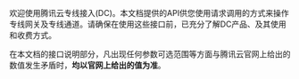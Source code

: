 欢迎使用腾讯云专线接入(DC)。本文档提供的API供您使用请求调用的方式来操作专线网关及专线通道。请确保在使用这些接口前，已充分了解DC产品、及其使用和收费方式。

在本文档的接口说明部分，凡出现任何参数可选范围等方面与腾讯云官网上给出的数值发生矛盾时，**均以官网上给出的值为准**。